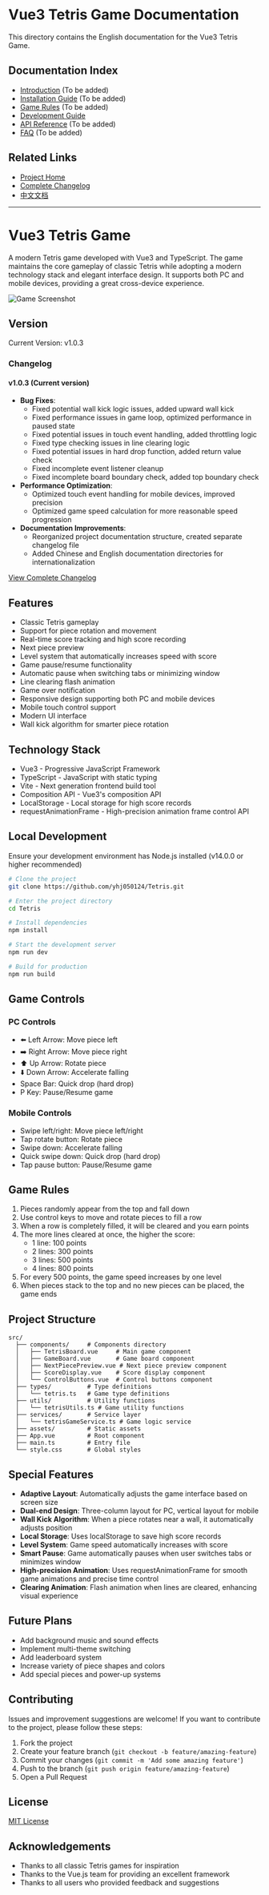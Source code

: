 # Vue3 Tetris Game Documentation

This directory contains the English documentation for the Vue3 Tetris Game.

## Documentation Index

- [Introduction](./introduction.md) (To be added)
- [Installation Guide](./installation.md) (To be added)
- [Game Rules](./game-rules.md) (To be added)
- [Development Guide](./DEVELOPMENT.md)
- [API Reference](./api-reference.md) (To be added)
- [FAQ](./faq.md) (To be added)

## Related Links

- [Project Home](../../README.md)
- [Complete Changelog](./CHANGELOG.md)
- [中文文档](../zh-CN/README.md)

---

# Vue3 Tetris Game

A modern Tetris game developed with Vue3 and TypeScript. The game maintains the core gameplay of classic Tetris while adopting a modern technology stack and elegant interface design. It supports both PC and mobile devices, providing a great cross-device experience.

![Game Screenshot](../../public/screenshot.png)

## Version

Current Version: v1.0.3

### Changelog

#### v1.0.3 (Current version)
- **Bug Fixes**:
  - Fixed potential wall kick logic issues, added upward wall kick
  - Fixed performance issues in game loop, optimized performance in paused state
  - Fixed potential issues in touch event handling, added throttling logic
  - Fixed type checking issues in line clearing logic
  - Fixed potential issues in hard drop function, added return value check
  - Fixed incomplete event listener cleanup
  - Fixed incomplete board boundary check, added top boundary check
- **Performance Optimization**:
  - Optimized touch event handling for mobile devices, improved precision
  - Optimized game speed calculation for more reasonable speed progression
- **Documentation Improvements**:
  - Reorganized project documentation structure, created separate changelog file
  - Added Chinese and English documentation directories for internationalization

[View Complete Changelog](./CHANGELOG.md)

## Features

- Classic Tetris gameplay
- Support for piece rotation and movement
- Real-time score tracking and high score recording
- Next piece preview
- Level system that automatically increases speed with score
- Game pause/resume functionality
- Automatic pause when switching tabs or minimizing window
- Line clearing flash animation
- Game over notification
- Responsive design supporting both PC and mobile devices
- Mobile touch control support
- Modern UI interface
- Wall kick algorithm for smarter piece rotation

## Technology Stack

- Vue3 - Progressive JavaScript Framework
- TypeScript - JavaScript with static typing
- Vite - Next generation frontend build tool
- Composition API - Vue3's composition API
- LocalStorage - Local storage for high score records
- requestAnimationFrame - High-precision animation frame control API

## Local Development

Ensure your development environment has Node.js installed (v14.0.0 or higher recommended)

```bash
# Clone the project
git clone https://github.com/yhj050124/Tetris.git

# Enter the project directory
cd Tetris

# Install dependencies
npm install

# Start the development server
npm run dev

# Build for production
npm run build
```

## Game Controls

### PC Controls
- ⬅️ Left Arrow: Move piece left
- ➡️ Right Arrow: Move piece right
- ⬆️ Up Arrow: Rotate piece
- ⬇️ Down Arrow: Accelerate falling
- Space Bar: Quick drop (hard drop)
- P Key: Pause/Resume game

### Mobile Controls
- Swipe left/right: Move piece left/right
- Tap rotate button: Rotate piece
- Swipe down: Accelerate falling
- Quick swipe down: Quick drop (hard drop)
- Tap pause button: Pause/Resume game

## Game Rules

1. Pieces randomly appear from the top and fall down
2. Use control keys to move and rotate pieces to fill a row
3. When a row is completely filled, it will be cleared and you earn points
4. The more lines cleared at once, the higher the score:
   - 1 line: 100 points
   - 2 lines: 300 points
   - 3 lines: 500 points
   - 4 lines: 800 points
5. For every 500 points, the game speed increases by one level
6. When pieces stack to the top and no new pieces can be placed, the game ends

## Project Structure

```
src/
  ├── components/     # Components directory
  │   ├── TetrisBoard.vue     # Main game component
  │   ├── GameBoard.vue       # Game board component
  │   ├── NextPiecePreview.vue # Next piece preview component
  │   ├── ScoreDisplay.vue    # Score display component
  │   └── ControlButtons.vue  # Control buttons component
  ├── types/          # Type definitions
  │   └── tetris.ts   # Game type definitions
  ├── utils/          # Utility functions
  │   └── tetrisUtils.ts # Game utility functions
  ├── services/       # Service layer
  │   └── tetrisGameService.ts # Game logic service
  ├── assets/         # Static assets
  ├── App.vue         # Root component
  ├── main.ts         # Entry file
  └── style.css       # Global styles
```

## Special Features

- **Adaptive Layout**: Automatically adjusts the game interface based on screen size
- **Dual-end Design**: Three-column layout for PC, vertical layout for mobile
- **Wall Kick Algorithm**: When a piece rotates near a wall, it automatically adjusts position
- **Local Storage**: Uses localStorage to save high score records
- **Level System**: Game speed automatically increases with score
- **Smart Pause**: Game automatically pauses when user switches tabs or minimizes window
- **High-precision Animation**: Uses requestAnimationFrame for smooth game animations and precise time control
- **Clearing Animation**: Flash animation when lines are cleared, enhancing visual experience

## Future Plans

- Add background music and sound effects
- Implement multi-theme switching
- Add leaderboard system
- Increase variety of piece shapes and colors
- Add special pieces and power-up systems

## Contributing

Issues and improvement suggestions are welcome! If you want to contribute to the project, please follow these steps:

1. Fork the project
2. Create your feature branch (`git checkout -b feature/amazing-feature`)
3. Commit your changes (`git commit -m 'Add some amazing feature'`)
4. Push to the branch (`git push origin feature/amazing-feature`)
5. Open a Pull Request

## License

[MIT License](../../LICENSE)

## Acknowledgements

- Thanks to all classic Tetris games for inspiration
- Thanks to the Vue.js team for providing an excellent framework
- Thanks to all users who provided feedback and suggestions 